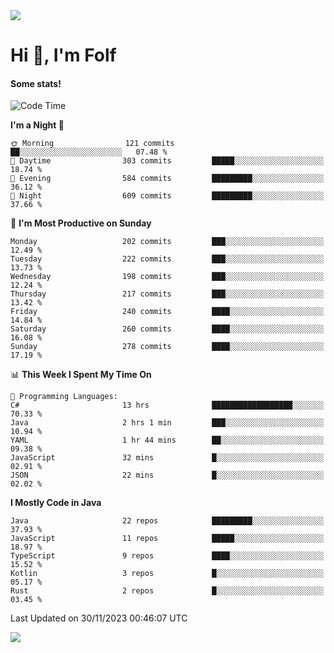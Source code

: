 <img src="https://komarev.com/ghpvc/?username=itsfolf"/>
<h1>Hi 👋, I'm Folf</h1>


#### Some stats!
<!--START_SECTION:waka-->
![Code Time](http://img.shields.io/badge/Code%20Time-2%2C033%20hrs%2050%20mins-blue)

**I'm a Night 🦉** 

```text
🌞 Morning                121 commits         ██░░░░░░░░░░░░░░░░░░░░░░░   07.48 % 
🌆 Daytime                303 commits         █████░░░░░░░░░░░░░░░░░░░░   18.74 % 
🌃 Evening                584 commits         █████████░░░░░░░░░░░░░░░░   36.12 % 
🌙 Night                  609 commits         █████████░░░░░░░░░░░░░░░░   37.66 % 
```
📅 **I'm Most Productive on Sunday** 

```text
Monday                   202 commits         ███░░░░░░░░░░░░░░░░░░░░░░   12.49 % 
Tuesday                  222 commits         ███░░░░░░░░░░░░░░░░░░░░░░   13.73 % 
Wednesday                198 commits         ███░░░░░░░░░░░░░░░░░░░░░░   12.24 % 
Thursday                 217 commits         ███░░░░░░░░░░░░░░░░░░░░░░   13.42 % 
Friday                   240 commits         ████░░░░░░░░░░░░░░░░░░░░░   14.84 % 
Saturday                 260 commits         ████░░░░░░░░░░░░░░░░░░░░░   16.08 % 
Sunday                   278 commits         ████░░░░░░░░░░░░░░░░░░░░░   17.19 % 
```


📊 **This Week I Spent My Time On** 

```text
💬 Programming Languages: 
C#                       13 hrs              ██████████████████░░░░░░░   70.33 % 
Java                     2 hrs 1 min         ███░░░░░░░░░░░░░░░░░░░░░░   10.94 % 
YAML                     1 hr 44 mins        ██░░░░░░░░░░░░░░░░░░░░░░░   09.38 % 
JavaScript               32 mins             █░░░░░░░░░░░░░░░░░░░░░░░░   02.91 % 
JSON                     22 mins             █░░░░░░░░░░░░░░░░░░░░░░░░   02.02 % 
```

**I Mostly Code in Java** 

```text
Java                     22 repos            █████████░░░░░░░░░░░░░░░░   37.93 % 
JavaScript               11 repos            █████░░░░░░░░░░░░░░░░░░░░   18.97 % 
TypeScript               9 repos             ████░░░░░░░░░░░░░░░░░░░░░   15.52 % 
Kotlin                   3 repos             █░░░░░░░░░░░░░░░░░░░░░░░░   05.17 % 
Rust                     2 repos             █░░░░░░░░░░░░░░░░░░░░░░░░   03.45 % 
```




 Last Updated on 30/11/2023 00:46:07 UTC
<!--END_SECTION:waka-->
<a src="https://discord.com/users/1090088995976925305"><img src="https://lanyard-profile-readme.vercel.app/api/1090088995976925305"/></a></td> 
